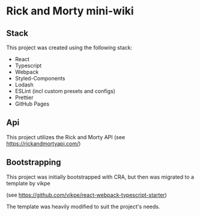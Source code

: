 # Rick and Morty mini-wiki

## Stack
This project was created using the following stack:
- React
- Typescript
- Webpack
- Styled-Components
- Lodash
- ESLint (incl custom presets and configs)
- Prettier
- GitHub Pages

## Api
This project utilizes the Rick and Morty API (see https://rickandmortyapi.com/)

## Bootstrapping
This project was initially bootstrapped with CRA, but then was migrated to a template by vikpe 

(see https://github.com/vikpe/react-webpack-typescript-starter)

The template was heavily modified to suit the project's needs.